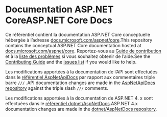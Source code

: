 # <a name="aspnet-core-docs"></a><span data-ttu-id="22049-101">Documentation ASP.NET Core</span><span class="sxs-lookup"><span data-stu-id="22049-101">ASP.NET Core Docs</span></span>

<span data-ttu-id="22049-102">Ce référentiel contient la documentation ASP.NET Core conceptuelle hébergée à l’adresse [docs.microsoft.com/aspnet/core](https://docs.microsoft.com/aspnet/core/getting-started).</span><span class="sxs-lookup"><span data-stu-id="22049-102">This repository contains the conceptual ASP.NET Core documentation hosted at [docs.microsoft.com/aspnet/core](https://docs.microsoft.com/aspnet/core/getting-started).</span></span> <span data-ttu-id="22049-103">Reportez-vous au [Guide de contribution](CONTRIBUTING.md) et à la [liste des problèmes](https://github.com/dotnet/AspNetCore.Docs/issues) si vous souhaitez obtenir de l’aide.</span><span class="sxs-lookup"><span data-stu-id="22049-103">See the [Contributing Guide](CONTRIBUTING.md) and the [issues list](https://github.com/dotnet/AspNetCore.Docs/issues) if you would like to help.</span></span>

<span data-ttu-id="22049-104">Les modifications apportées à la documentation de l’API sont effectuées dans le [référentiel AspNetApiDocs](https://github.com/dotnet/AspNetApiDocs) par rapport aux commentaires triple barre `///` .</span><span class="sxs-lookup"><span data-stu-id="22049-104">API documentation changes are made in the [AspNetApiDocs repository](https://github.com/dotnet/AspNetApiDocs) against the triple slash `///` comments.</span></span>

<span data-ttu-id="22049-105">Les modifications apportées à la documentation de ASP.NET 4. x sont effectuées dans le [référentiel dotnet/AspNetDocs](https://github.com/dotnet/AspNetDocs).</span><span class="sxs-lookup"><span data-stu-id="22049-105">ASP.NET 4.x documentation changes are made in the [dotnet/AspNetDocs repository](https://github.com/dotnet/AspNetDocs).</span></span>
